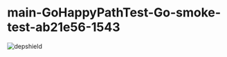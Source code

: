 # main-GoHappyPathTest-Go-smoke-test-ab21e56-1543

![depshield](https://dev1.dev.depshield.sonatype.org/badges/depshield-testing/main-GoHappyPathTest-Go-smoke-test-ab21e56-1543/depshield.svg)